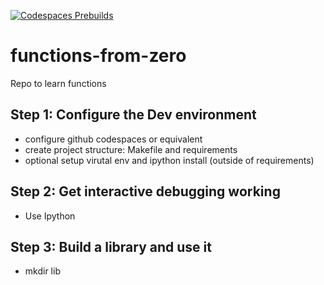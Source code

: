 [![Codespaces Prebuilds](https://github.com/claytonsamples/functions-from-zero/actions/workflows/codespaces/create_codespaces_prebuilds/badge.svg)](https://github.com/claytonsamples/functions-from-zero/actions/workflows/codespaces/create_codespaces_prebuilds)

# functions-from-zero
Repo to learn functions

## Step 1: Configure the Dev environment
* configure github codespaces or equivalent
* create project structure: Makefile and requirements
* optional setup virutal env and ipython install (outside of requirements)

## Step 2: Get interactive debugging working
* Use Ipython

## Step 3: Build a library and use it
* mkdir lib

